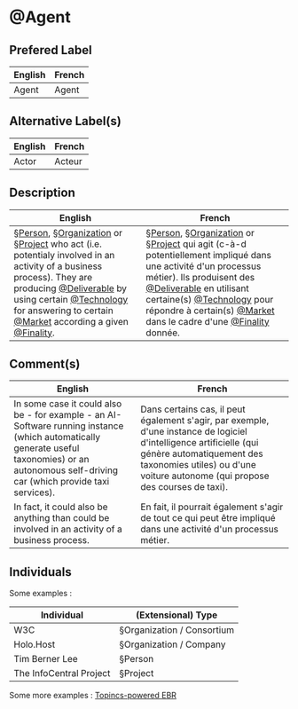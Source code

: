 @Agent
==


Prefered Label
-
<table>
    <thead>
        <tr>
            <th>English</th>
            <th>French</th>
        </tr>
    </thead>
    <tbody>
        <tr>
            <td>Agent</td>
            <td>Agent</td>
        </tr>
    </tbody>
</table>

Alternative Label(s)
-
<table>
    <thead>
        <tr>
            <th>English</th>
            <th>French</th>
        </tr>
    </thead>
    <tbody>
        <tr>
            <td>Actor</td>
            <td>Acteur</td>
        </tr>
    </tbody>
</table>

Description
-
<table>
    <thead>
        <tr>
            <th>English</th>
            <th>French</th>
        </tr>
    </thead>
    <tbody>
        <tr>
            <td><a href="https://github.com/iPlumb3r/EcosystemMappingModel/blob/master/1_Semantic/Conceptionary/%C2%A7Person.md">§Person</a>, <a href="https://github.com/iPlumb3r/EcosystemMappingModel/blob/master/1_Semantic/Conceptionary/%C2%A7Organization.md">§Organization</a> or <a href="https://github.com/iPlumb3r/EcosystemMappingModel/blob/master/1_Semantic/Conceptionary/%C2%A7Project.md">§Project</a> who act (i.e. potentialy involved in an activity of a business process). 
They are producing <a href="https://github.com/iPlumb3r/EcosystemMappingModel/blob/master/1_Semantic/Conceptionary/%40Deliverable.md">@Deliverable</a> by using certain <a href="https://github.com/iPlumb3r/EcosystemMappingModel/blob/master/1_Semantic/Conceptionary/%40Technology.md">@Technology</a> for answering to certain <a href="https://github.com/iPlumb3r/EcosystemMappingModel/blob/master/1_Semantic/Conceptionary/%40Market.md">@Market</a> according a given <a href="https://github.com/iPlumb3r/EcosystemMappingModel/blob/master/1_Semantic/Conceptionary/%40Finality.md">@Finality</a>.</td>
            <td><a href="https://github.com/iPlumb3r/EcosystemMappingModel/blob/master/1_Semantic/Conceptionary/%C2%A7Person.md">§Person</a>, <a href="https://github.com/iPlumb3r/EcosystemMappingModel/blob/master/1_Semantic/Conceptionary/%C2%A7Organization.md">§Organization</a> or <a href="https://github.com/iPlumb3r/EcosystemMappingModel/blob/master/1_Semantic/Conceptionary/%C2%A7Project.md">§Project</a> qui agit (c-à-d potentiellement impliqué dans une activité d'un processus métier).
Ils produisent des <a href="https://github.com/iPlumb3r/EcosystemMappingModel/blob/master/1_Semantic/Conceptionary/%40Deliverable.md">@Deliverable</a> en utilisant certaine(s) <a href="https://github.com/iPlumb3r/EcosystemMappingModel/blob/master/1_Semantic/Conceptionary/%40Technology.md">@Technology</a> pour répondre à certain(s) <a href="https://github.com/iPlumb3r/EcosystemMappingModel/blob/master/1_Semantic/Conceptionary/%40Market.md">@Market</a> dans le cadre d'une <a href="https://github.com/iPlumb3r/EcosystemMappingModel/blob/master/1_Semantic/Conceptionary/%40Finality.md">@Finality</a> donnée.</td>
        </tr>
    </tbody>
</table>

Comment(s)
-
<table>
    <thead>
        <tr>
            <th>English</th>
            <th>French</th>
        </tr>
    </thead>
    <tbody>
        <tr>
            <td>In some case it could also be - for example - an AI-Software running instance (which automatically generate useful taxonomies) or an autonomous self-driving car (which provide taxi services).</td>
            <td>Dans certains cas, il peut également s'agir, par exemple, d'une instance de logiciel d'intelligence artificielle (qui génère automatiquement des taxonomies utiles) ou d'une voiture autonome (qui propose des courses de taxi).</td>
        </tr>
        <tr>
            <td>In fact, it could also be anything than could be involved in an activity of a business process.</td>
            <td>En fait, il pourrait également s'agir de tout ce qui peut être impliqué dans une activité d'un processus métier.</td>
        </tr>
    </tbody>
</table>

Individuals
-

Some examples : 
<table>
    <thead>
        <tr>
            <th>Individual</th>
            <th>(Extensional) Type</th>
        </tr>
    </thead>
    <tbody>
        <tr>
            <td>W3C</td>
            <td>§Organization / Consortium</td>
        </tr>
        <tr>
            <td>Holo.Host</td>
            <td>§Organization / Company</td>
        </tr>
        <tr>
            <td>Tim Berner Lee</td>
            <td>§Person</td>
        </tr>
        <tr>
            <td>The InfoCentral Project</td>
            <td>§Project</td>
        </tr>
    </tbody>
</table>

Some more examples : <a href="https://www.topincs.com/EntangledBootstrap/.index?tt=1219">Topincs-powered EBR</a>
